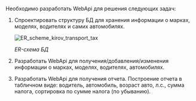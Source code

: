 Необходимо разработать WebApi для решения следующих задач:

1. Спроектировать структуру БД для хранения информации о марках, моделях, водителях и самих автомобилях.

   ![ER_scheme_kirov_transport_tax](https://github.com/elisaveta9/KirovTransportTax/assets/89607033/51e9a02f-bfd6-43cd-8826-9b463b00ce2f)
   
   *ER-схема БД*

2. Разработать WebApi для получения/добавления/изменения информации о марках, моделях, водителях, автомобилях.
   
3. Разработать WebApi для получения отчета. Построение отчета в табличном виде: водитель, автомобиль, возраст авто, л.с., сумма налога, сортировка по сумме налога (по убыванию).
